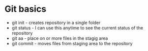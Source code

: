 # Git basics
* git init - creates repository in a single folder
* git status - I can use this anytime to see the current status of the repository
* git aa - place on or more files in the stagig area
* git commit - moves files from staging area to the repository
